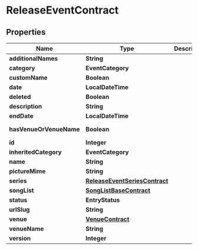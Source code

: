 

# ReleaseEventContract


## Properties

| Name | Type | Description | Notes |
|------------ | ------------- | ------------- | -------------|
|**additionalNames** | **String** |  |  [optional] |
|**category** | **EventCategory** |  |  [optional] |
|**customName** | **Boolean** |  |  [optional] |
|**date** | **LocalDateTime** |  |  [optional] |
|**deleted** | **Boolean** |  |  [optional] |
|**description** | **String** |  |  [optional] |
|**endDate** | **LocalDateTime** |  |  [optional] |
|**hasVenueOrVenueName** | **Boolean** |  |  [optional] [readonly] |
|**id** | **Integer** |  |  [optional] |
|**inheritedCategory** | **EventCategory** |  |  [optional] |
|**name** | **String** |  |  [optional] |
|**pictureMime** | **String** |  |  [optional] |
|**series** | [**ReleaseEventSeriesContract**](ReleaseEventSeriesContract.md) |  |  [optional] |
|**songList** | [**SongListBaseContract**](SongListBaseContract.md) |  |  [optional] |
|**status** | **EntryStatus** |  |  [optional] |
|**urlSlug** | **String** |  |  [optional] |
|**venue** | [**VenueContract**](VenueContract.md) |  |  [optional] |
|**venueName** | **String** |  |  [optional] |
|**version** | **Integer** |  |  [optional] |



